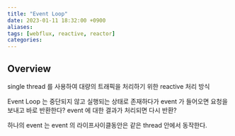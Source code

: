 ```yaml
---
title: "Event Loop"
date: 2023-01-11 18:32:00 +0900
aliases: 
tags: [webflux, reactive, reactor]
categories: 
---
```


## Overview

single thread 를 사용하여 대량의 트래픽을 처리하기 위한 reactive 처리 방식

Event Loop 는 중단되지 않고 실행되는 상태로 존재하다가 event 가 들어오면 요청을 보내고 바로 반환한다? event 에 대한 결과가 처리되면 다시 반환?

하나의 event 는 event 의 라이프사이클동안은 같은 thread 안에서 동작한다.
 